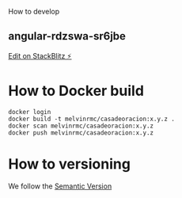  How to develop
## angular-rdzswa-sr6jbe

[Edit on StackBlitz ⚡️](https://stackblitz.com/edit/angular-rdzswa-sr6jbe)

# How to Docker build
```
docker login
docker build -t melvinrmc/casadeoracion:x.y.z .
docker scan melvinrmc/casadeoracion:x.y.z
docker push melvinrmc/casadeoracion:x.y.z
```

# How to versioning
We follow the [Semantic Version](https://semver.org/)

